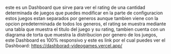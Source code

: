 este es un Dashboard que sirve para ver el rating de una cantidad determinada de juegos que puedes modificar en la parte de configuracion
estos juegos estan separados por generos aunque tambien viene con la opcion predeterminada de todos los generos, el rating se muestra
mediante una tabla que muestra el titulo del juego y su rating, tambien cuenta con un diagrama de torta que muestra la distribucion
por genero de los juegos, este Dashboard es 100% responsivo y este es link por el cual puedes ver el Dashboard: https://dashborad-videogames.vercel.app/
